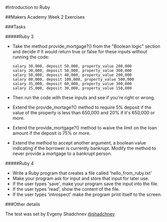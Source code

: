 #Introduction to Ruby

##Makers Academy Week 2 Exercises


###Tasks


#####Ruby 3 

* Take the method provide_mortgage?() from the "Boolean logic" section and decide if it would return true or false for these inputs without running the code:

	```
	salary 30,000, deposit 50,000, property_value 200,000
    salary 30,000, deposit 50,000, property_value 300,000
 	salary 50,000, deposit 40,000, property_value 200,000
	salary 80,000, deposit 100,000, property_value 500,000
	salary 35,000, deposit 60,000, property_value 300,000
	salary 25,000, deposit 30,000, property_value 150,000
	```

* Then run the code with these inputs and see if you're right or wrong.
* Extend the provide_mortage?() method to require 5% deposit if the value of the property is less than 650,000 and 20% if it's 650,000 or more.
* Extend the provide_mortgage?() method to waive the limit on the loan amount if the deposit is 75% or more.
* Extend the method to accept another argument, a boolean value indicating if the borrower is currently bankrupt. Modify the method to never provide a mortgage to a bankrupt person.

#####Ruby 4

* Write a Ruby program that creates a file called 'hello_from_ruby.txt'
* Make your program ask for input and store that input for later use.
* If the user types 'save', make your program save the input into the file.
* If the user types 'read', show the content of the file.
* If the user types 'introspect' make the program print itself to the screen.


###Other details

The test was set by Evgeny Shadchnev [@shadchnev](https://github.com/shadchnev)
